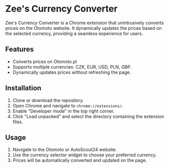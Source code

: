 # Zee's Currency Converter

Zee's Currency Converter is a Chrome extension that unintrusively converts prices on the Otomoto website. It dynamically updates the prices based on the selected currency, providing a seamless experience for users.

## Features

- Converts prices on Otomoto.pl <!-- and AutoScout24 websites. -->
- Supports multiple currencies: CZK, EUR, USD, PLN, GBP.
- Dynamically updates prices without refreshing the page.
<!-- - Displays toast notifications for conversion status. TODO -->

## Installation

1. Clone or download the repository.
2. Open Chrome and navigate to `chrome://extensions/`.
3. Enable "Developer mode" in the top right corner.
4. Click "Load unpacked" and select the directory containing the extension files.

## Usage

1. Navigate to the Otomoto or AutoScout24 website.
2. Use the currency selector widget to choose your preferred currency.
3. Prices will be automatically converted and updated on the page.
